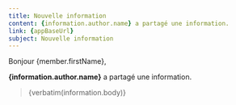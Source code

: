 ```yaml
---
title: Nouvelle information
content: {information.author.name} a partagé une information.
link: {appBaseUrl}
subject: Nouvelle information
---
```


Bonjour {member.firstName},

**{information.author.name}** a partagé une information.

> {verbatim(information.body)}
